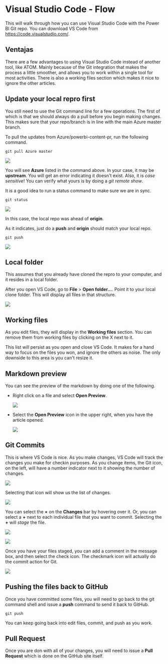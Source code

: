 <properties
pageTitle="Visual Studio Code - Flow"
description="Walkthough of how to use Visual Studio code with the Power BI repo."
services=""
documentationCenter=""
authors="guyinacube"
manager="mblythe"
editor=""/>

<tags
ms.service="contributor-guide"
ms.devlang=""
ms.topic="article"
ms.tgt_pltfrm=""
ms.workload=""
ms.date="11/09/2015"
ms.author="asaxton"/>

# Visual Studio Code - Flow

This will walk through how you can use Visual Studio Code with the Power BI Git repo. You can download VS Code from https://code.visualstudio.com/.

## Ventajas

There are a few advantages to using Visual Studio Code instead of another tool, like ATOM.  Mainly because of the Git integration that makes the process a little smoother, and allows you to work within a single tool for most activities. There is also a working files section which makes it nice to ignore the other articles.

## Update your local repro first

You still need to use the Git command line for a few operations.  The first of which is that we should always do a pull before you begin making changes.  This makes sure that your repo/branch is in line with the main Azure master branch.

To pull the updates from Azure/powerbi-content-pr, run the following command.

    git pull Azure master
    
![](media/vs-code-flow/gitpull.png)
 
You will see <bpt id="p1">**</bpt>Azure<ept id="p1">**</ept> listed in the command above.  In your case, it may be <bpt id="p1">**</bpt>upstream<ept id="p1">**</ept>.  You will get an error indicating it doesn't exist.  Also, it is <bpt id="p1">*</bpt>case sensitive<ept id="p1">*</ept>!  You can verify what yours is by doing a <bpt id="p1">*</bpt>git remote show<ept id="p1">*</ept>.

It is a good idea to run a status command to make sure we are in sync.

    git status

![](media/vs-code-flow/gitstatus.png)

In this case, the local repo was ahead of <bpt id="p1">**</bpt>origin<ept id="p1">**</ept>.

As it indicates, just do a <bpt id="p1">**</bpt>push<ept id="p1">**</ept> and <bpt id="p2">**</bpt>origin<ept id="p2">**</ept> should match your local repo.  

    git push

![](media/vs-code-flow/gitpush.png)

## Local folder

This assumes that you already have cloned the repro to your computer, and it resides in a local folder. 

After you open VS Code, go to <bpt id="p1">**</bpt>File<ept id="p1">**</ept><ph id="ph1"> &gt; </ph><bpt id="p2">**</bpt>Open folder...<ept id="p2">**</ept>.  Point it to your local clone folder.  This will display all files in that structure.

![](media/vs-code-flow/vs-code-folders.png)

## Working files

As you edit files, they will display in the <bpt id="p1">**</bpt>Working files<ept id="p1">**</ept> section. You can remove them from working files by clicking on the X next to it.  

This list will persist as you open and close VS Code. It makes for a hand way to focus on the files you won, and ignore the others as noise. The only downside to this area is you can't resize it.

## Markdown preview

You can see the preview of the markdown by doing one of the following.

- Right click on a file and select <bpt id="p1">**</bpt>Open Preview<ept id="p1">**</ept>.

    ![](media/vs-code-flow/vs-code-preview1.png)

- Select the <bpt id="p1">**</bpt>Open Preview<ept id="p1">**</ept> icon in the upper right, when you have the article opened.

    ![](media/vs-code-flow/vs-code-preview2.png)

## Git Commits

This is where VS Code is nice.  As you make changes, VS Code will track the changes you make for checkin purposes.  As you change items, the Git icon, on the left, will have a number indicator next to it showing the number of changes.

![](media/vs-code-flow/vs-code-git.png)

Selecting that icon will show us the list of changes.

![](media/vs-code-flow/vs-code-git2.png)

You can select the <bpt id="p1">**</bpt><ph id="ph1">+</ph><ept id="p1">**</ept> on the <bpt id="p2">**</bpt>Changes<ept id="p2">**</ept> bar by hovering over it.  Or, you can select a <bpt id="p1">**</bpt><ph id="ph1">+</ph><ept id="p1">**</ept> next to each individual file that you want to commit.  Selecting the <bpt id="p1">**</bpt><ph id="ph1">+</ph><ept id="p1">**</ept> will <bpt id="p2">*</bpt>stage<ept id="p2">*</ept> the file.

![](media/vs-code-flow/vs-code-stage.png)

![](media/vs-code-flow/vs-code-stage2.png)

Once you have your files staged, you can add a comment in the message box, and then select the check icon.  The checkmark icon will actually do the commit action for Git.

![](media/vs-code-flow/vs-code-commit.png)

## Pushing the files back to GitHub

Once you have committed some files, you will need to go back to the git command shell and issue a <bpt id="p1">**</bpt>push<ept id="p1">**</ept> command to send it back to GitHub.

    git push

You can keep going back into edit files, commit, and push as you work.

## Pull Request

Once you are don with all of your changes, you will need to issue a <bpt id="p1">**</bpt>Pull Request<ept id="p1">**</ept> which is done on the GitHub site itself.

